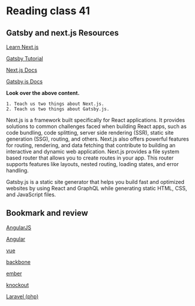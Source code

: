 # Reading class 41

## Gatsby and next.js Resources

[Learn Next.js](https://nextjs.org/learn/basics/create-nextjs-app)


[Gatsby Tutorial](https://www.gatsbyjs.com/docs/tutorial/getting-started/)


[Next.js Docs](https://nextjs.org/docs)


[Gatsby.js Docs](https://www.gatsbyjs.com/docs/)


**Look over the above content.**

    1. Teach us two things about Next.js.
    2. Teach us two things about Gatsby.js.

Next.js is a framework built specifically for React applications. It provides solutions to common challenges faced when building React apps, such as code bundling, code splitting, server side rendering (SSR), static site generation (SSG), routing, and others. Next.js also offers powerful features for routing, rendering, and data fetching that contribute to building an interactive and dynamic web application. Next.js provides a file system based router that allows you to create routes in your app. This router supports features like layouts, nested routing, loading states, and error handling.

Gatsby.js is a static site generator that helps you build fast and optimized websites by using React and GraphQL while generating static HTML, CSS, and JavaScript files.

## Bookmark and review

[AngularJS](https://angularjs.org/)

[Angular](https://angular.io/)

[vue](https://vuejs.org/)

[backbone](http://backbonejs.org/)

[ember](https://emberjs.com/)

[knockout](https://knockoutjs.com/)

[Laravel (php)](https://laravel.com/)
